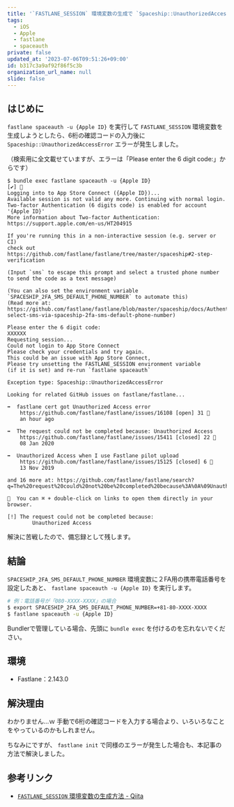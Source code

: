 ```yaml
---
title: '`FASTLANE_SESSION` 環境変数の生成で `Spaceship::UnauthorizedAccessError` エラー'
tags:
  - iOS
  - Apple
  - fastlane
  - spaceauth
private: false
updated_at: '2023-07-06T09:51:26+09:00'
id: b317c3a9af92f86f5c3b
organization_url_name: null
slide: false
---
```

## はじめに

`fastlane spaceauth -u {Apple ID}` を実行して `FASTLANE_SESSION` 環境変数を生成しようとしたら、6桁の確認コードの入力後に `Spaceship::UnauthorizedAccessError` エラーが発生しました。

（検索用に全文載せていますが、エラーは「Please enter the 6 digit code:」からです）

```shell-session
$ bundle exec fastlane spaceauth -u {Apple ID}
[✔] 🚀 
Logging into to App Store Connect ({Apple ID})...
Available session is not valid any more. Continuing with normal login.
Two-factor Authentication (6 digits code) is enabled for account '{Apple ID}'
More information about Two-factor Authentication: https://support.apple.com/en-us/HT204915

If you're running this in a non-interactive session (e.g. server or CI)
check out https://github.com/fastlane/fastlane/tree/master/spaceship#2-step-verification

(Input `sms` to escape this prompt and select a trusted phone number to send the code as a text message)

(You can also set the environment variable `SPACESHIP_2FA_SMS_DEFAULT_PHONE_NUMBER` to automate this)
(Read more at: https://github.com/fastlane/fastlane/blob/master/spaceship/docs/Authentication.md#auto-select-sms-via-spaceship-2fa-sms-default-phone-number)

Please enter the 6 digit code:
XXXXXX
Requesting session...
Could not login to App Store Connect
Please check your credentials and try again.
This could be an issue with App Store Connect,
Please try unsetting the FASTLANE_SESSION environment variable
(if it is set) and re-run `fastlane spaceauth`

Exception type: Spaceship::UnauthorizedAccessError

Looking for related GitHub issues on fastlane/fastlane...

➡️  fastlane cert got Unauthorized Access error
    https://github.com/fastlane/fastlane/issues/16108 [open] 31 💬
    an hour ago

➡️  The request could not be completed because: Unauthorized Access
    https://github.com/fastlane/fastlane/issues/15411 [closed] 22 💬
    08 Jan 2020

➡️  Unauthorized Access when I use Fastlane pilot upload
    https://github.com/fastlane/fastlane/issues/15125 [closed] 6 💬
    13 Nov 2019

and 16 more at: https://github.com/fastlane/fastlane/search?q=The%20request%20could%20not%20be%20completed%20because%3A%0A%09Unauthorized%20Access&type=Issues&utf8=✓

🔗  You can ⌘ + double-click on links to open them directly in your browser.

[!] The request could not be completed because:
        Unauthorized Access
```

解決に苦戦したので、備忘録として残します。

## 結論

`SPACESHIP_2FA_SMS_DEFAULT_PHONE_NUMBER` 環境変数に２FA用の携帯電話番号を設定したあと、 `fastlane spaceauth -u {Apple ID}` を実行します。

```bash
# 例：電話番号が「080-XXXX-XXXX」の場合
$ export SPACESHIP_2FA_SMS_DEFAULT_PHONE_NUMBER=+81-80-XXXX-XXXX
$ fastlane spaceauth -u {Apple ID}
```

Bundlerで管理している場合、先頭に `bundle exec` を付けるのを忘れないでください。

## 環境

- Fastlane：2.143.0

## 解決理由

わかりません…ｗ
手動で6桁の確認コードを入力する場合より、いろいろなことをやっているのかもしれません。

ちなみにですが、 `fastlane init` で同様のエラーが発生した場合も、本記事の方法で解決しました。

## 参考リンク

- [`FASTLANE_SESSION` 環境変数の生成方法 - Qiita](https://qiita.com/uhooi/items/4cdd254c7e4e70699b60)
